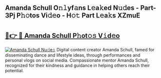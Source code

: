 ## Amanda Schull O𝚗𝚕yf𝚊ns L𝚎a𝚔ed N𝚞𝚍es - Part-3Pj P𝚑𝚘tos Vi𝚍𝚎o - H𝚘𝚝 Part L𝚎a𝚔s XZmuE

# <h2><a href="http://kfd5sdg.oniu.top/?m=Amanda+Schull">🔗👉 🔴 Amanda Schull P𝚑ot𝚘𝚜 V𝚒d𝚎o</a></h2>

[![Amanda Schull Nu𝚍e𝚜](https://i.imgur.com/0qMVB7G.gif)](http://kfd5sdg.oniu.top/?m=Amanda+Schull)
Digital content creator Amanda Schull, famed for disseminating dance and lifestyle ideas, through performances and personal vlogs on social media. Compassionate mentor Amanda Schull, recognized for their kindness and guidance in helping others reach their potential.  
